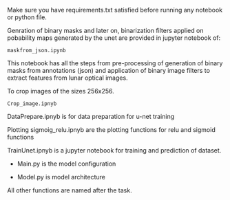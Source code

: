 

Make sure you have requirements.txt satisfied before running any notebook or python file.

Genration of binary masks and later on, binarization filters applied on pobability maps generated by the unet are provided in jupyter notebook of:
```
maskfrom_json.ipynb
```
This notebook has all the steps from pre-processing of generation of binary masks from annotations (json) and application of binary image filters to extract features from lunar optical images. 

To crop images of the sizes 256x256.
```
Crop_image.ipnyb
```
DataPrepare.ipnyb is for data preparation for u-net training

Plotting sigmoig_relu.ipnyb are the plotting functions for relu and sigmoid functions

TrainUnet.ipnyb is a jupyter notebook for training and prediction of dataset.

- Main.py is the model configuration

- Model.py is model architecture

 All other functions are named after the task.  


